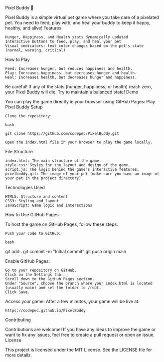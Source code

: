 Pixel Buddy 🐾

Pixel Buddy is a simple virtual pet game where you take care of a pixelated pet. You need to feed, play with, and heal your buddy to keep it happy, healthy, and alive!
Features

    Hunger, Happiness, and Health stats dynamically updated
    Interactive buttons to feed, play, and heal your pet
    Visual indicators: text color changes based on the pet's state (normal, warning, critical)

How to Play

    Feed: Increases hunger, but reduces happiness and health.
    Play: Increases happiness, but decreases hunger and health.
    Heal: Increases health, but decreases hunger and happiness.

Be careful! If any of the stats (hunger, happiness, or health) reach zero, your Pixel Buddy will die. Try to maintain a balanced state!
Demo

You can play the game directly in your browser using GitHub Pages: Play Pixel Buddy
Setup

    Clone the repository:

    bash

    git clone https://github.com/codepec/PixelBuddy.git

    Open the index.html file in your browser to play the game locally.

File Structure

    index.html: The main structure of the game.
    style.css: Styles for the layout and design of the game.
    script.js: The logic behind the game’s interactive features.
    pixelbuddy.gif: The image of your pet (make sure you have an image of your pet in the project directory).

Technologies Used

    HTML5: Structure and content
    CSS3: Styling and layout
    JavaScript: Game logic and interactions

How to Use GitHub Pages

To host the game on GitHub Pages, follow these steps:

    Push your code to GitHub:

    bash

git add .
git commit -m "Initial commit"
git push origin main

Enable GitHub Pages:

    Go to your repository on GitHub.
    Click on the Settings tab.
    Scroll down to the GitHub Pages section.
    Under "Source", choose the branch where your index.html is located (usually main) and set the folder to /root.
    Click Save.

Access your game: After a few minutes, your game will be live at:

    https://codepec.github.io/PixelBuddy

Contributing

Contributions are welcome! If you have any ideas to improve the game or want to fix any issues, feel free to create a pull request or open an issue.
License

This project is licensed under the MIT License. See the LICENSE file for more details.